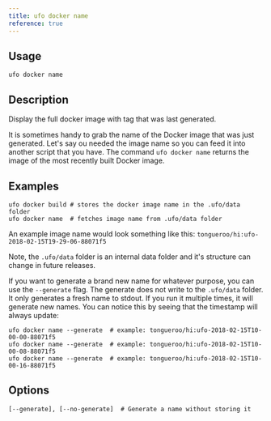 ```yaml
---
title: ufo docker name
reference: true
---
```


## Usage

    ufo docker name

## Description

Display the full docker image with tag that was last generated.

It is sometimes handy to grab the name of the Docker image that was just generated.  Let's say ou needed the image name so you can feed it into another script that you have. The command `ufo docker name` returns the image of the most recently built Docker image.

## Examples

    ufo docker build # stores the docker image name in the .ufo/data folder
    ufo docker name  # fetches image name from .ufo/data folder

An example image name would look something like this: `tongueroo/hi:ufo-2018-02-15T19-29-06-88071f5`

Note, the `.ufo/data` folder is an internal data folder and it's structure can change in future releases.

If you want to generate a brand new name for whatever purpose, you can use the `--generate` flag.  The generate does not write to the `.ufo/data` folder.  It only generates a fresh name to stdout.  If you run it multiple times, it will generate new names.  You can notice this by seeing that the timestamp will always update:

    ufo docker name --generate  # example: tongueroo/hi:ufo-2018-02-15T10-00-00-88071f5
    ufo docker name --generate  # example: tongueroo/hi:ufo-2018-02-15T10-00-08-88071f5
    ufo docker name --generate  # example: tongueroo/hi:ufo-2018-02-15T10-00-16-88071f5


## Options

```
[--generate], [--no-generate]  # Generate a name without storing it
```

